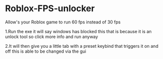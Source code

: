# Roblox-FPS-unlocker
Allow's your Roblox game to run 60 fps instead of 30 fps


1.Run the exe it will say windows has blocked this that is because it is an unlock tool so click more info and run anyway 

2.It will then give you a little tab with a preset keybind that triggers it on and off this is able to be changed via the gui
